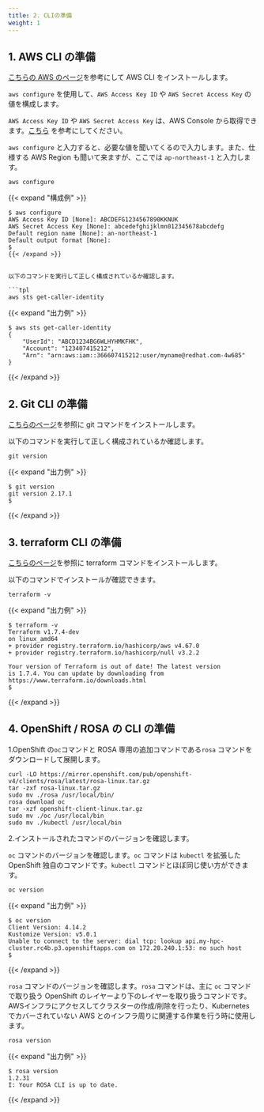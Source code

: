 ```yaml
---
title: 2. CLIの準備
weight: 1
---
```


## 1. AWS CLI の準備


[こちらの AWS のページ](https://docs.aws.amazon.com/ja_jp/cli/latest/userguide/getting-started-install.html)を参考にして AWS CLI をインストールします。


`aws configure` を使用して、`AWS Access Key ID` や `AWS Secret Access Key` の値を構成します。

`AWS Access Key ID` や `AWS Secret Access Key` は、AWS Console から取得できます。[こちら](https://docs.aws.amazon.com/ja_jp/IAM/latest/UserGuide/id_credentials_access-keys.html#Using_CreateAccessKey) を参考にしてください。

`aws configure` と入力すると、必要な値を聞いてくるので入力します。また、仕様する AWS Region も聞いて来ますが、ここでは `ap-northeast-1` と入力します。


```tpl
aws configure
```

{{< expand "構成例" >}}
```tpl
$ aws configure
AWS Access Key ID [None]: ABCDEFG1234567890KKNUK
AWS Secret Access Key [None]: abcedefghijklmn012345678abcdefg
Default region name [None]: an-northeast-1
Default output format [None]: 
$ 
{{< /expand >}}


以下のコマンドを実行して正しく構成されているか確認します。

```tpl
aws sts get-caller-identity
```
{{< expand "出力例" >}}
```tpl
$ aws sts get-caller-identity
{
    "UserId": "ABCD1234BG6WLHYHMKFHK",
    "Account": "123407415212",
    "Arn": "arn:aws:iam::366607415212:user/myname@redhat.com-4w685"
}
```
{{< /expand >}}

## 2. Git CLI の準備

[こちらのページ](https://git-scm.com/book/ja/v2/%E4%BD%BF%E3%81%84%E5%A7%8B%E3%82%81%E3%82%8B-Git%E3%81%AE%E3%82%A4%E3%83%B3%E3%82%B9%E3%83%88%E3%83%BC%E3%83%AB)を参照に git コマンドをインストールします。

以下のコマンドを実行して正しく構成されているか確認します。
```tpl
git version
```

{{< expand "出力例" >}}
```tpl
$ git version
git version 2.17.1
$
```
{{< /expand >}}

## 3. terraform CLI の準備

[こちらのページ](https://developer.hashicorp.com/terraform/tutorials/aws-get-started/install-cli)を参照に terraform コマンドをインストールします。

以下のコマンドでインストールが確認できます。
```tpl
terraform -v
```

{{< expand "出力例" >}}
```tpl
$ terraform -v
Terraform v1.7.4-dev
on linux_amd64
+ provider registry.terraform.io/hashicorp/aws v4.67.0
+ provider registry.terraform.io/hashicorp/null v3.2.2

Your version of Terraform is out of date! The latest version
is 1.7.4. You can update by downloading from https://www.terraform.io/downloads.html
$ 
```
{{< /expand >}}

## 4. OpenShift / ROSA の CLI の準備

1.OpenShift の`oc`コマンドと ROSA 専用の追加コマンドである`rosa` コマンドをダウンロードして展開します。

```tpl
curl -LO https://mirror.openshift.com/pub/openshift-v4/clients/rosa/latest/rosa-linux.tar.gz
tar -zxf rosa-linux.tar.gz 
sudo mv ./rosa /usr/local/bin/
rosa download oc
tar -xzf openshift-client-linux.tar.gz 
sudo mv ./oc /usr/local/bin
sudo mv ./kubectl /usr/local/bin
```

2.インストールされたコマンドのバージョンを確認します。

`oc` コマンドのバージョンを確認します。`oc` コマンドは `kubectl` を拡張した OpenShift 独自のコマンドです。`kubectl` コマンドとほぼ同じ使い方ができます。


```tpl
oc version
```

{{< expand "出力例" >}}
```tpl
$ oc version
Client Version: 4.14.2
Kustomize Version: v5.0.1
Unable to connect to the server: dial tcp: lookup api.my-hpc-cluster.rc4b.p3.openshiftapps.com on 172.28.240.1:53: no such host
$
```
{{< /expand >}}


`rosa` コマンドのバージョンを確認します。`rosa` コマンドは、主に `oc` コマンドで取り扱う OpenShift のレイヤーより下のレイヤーを取り扱うコマンドです。AWSインフラにアクセスしてクラスターの作成/削除を行ったり、Kubernetes でカバーされていない AWS とのインフラ周りに関連する作業を行う時に使用します。


```tpl
rosa version
```

{{< expand "出力例" >}}
```tpl
$ rosa version
1.2.31
I: Your ROSA CLI is up to date.
```
{{< /expand >}}
